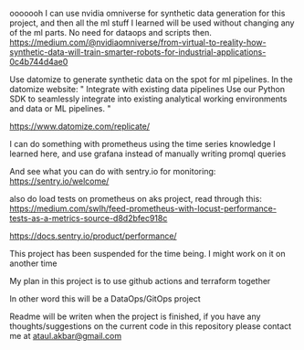 ooooooh I can use nvidia omniverse for synthetic data generation for this project, and then all the ml stuff I learned will be used without changing any of the ml parts. No need for dataops and scripts then. https://medium.com/@nvidiaomniverse/from-virtual-to-reality-how-synthetic-data-will-train-smarter-robots-for-industrial-applications-0c4b744d4ae0 

Use datomize to generate synthetic data on the spot for ml pipelines. In the datomize website: "
Integrate with existing data pipelines
Use our Python SDK to seamlessly integrate into existing analytical working environments and data or ML pipelines. "

https://www.datomize.com/replicate/



I can do something with prometheus using the time series knowledge I learned here, and use grafana instead of manually writing promql queries

And see what you can do with sentry.io for monitoring: https://sentry.io/welcome/ 

also do load tests on prometheus on aks project, read through this: https://medium.com/swlh/feed-prometheus-with-locust-performance-tests-as-a-metrics-source-d8d2bfec918c 

https://docs.sentry.io/product/performance/ 


This project has been suspended for the time being. I might work on it on another time

My plan in this project is to use github actions and terraform together

In other word this will be a DataOps/GitOps project

Readme will be writen when the project is finished, if you have any thoughts/suggestions on the current code in this repository please contact me at ataul.akbar@gmail.com

